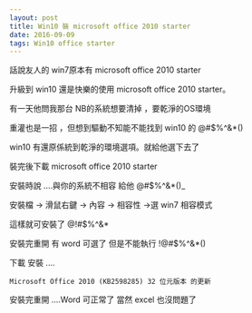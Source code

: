```yaml
---
layout: post
title: Win10 裝 microsoft office 2010 starter
date: 2016-09-09
tags: Win10 office starter
---
```


話說友人的 win7原本有 microsoft office 2010 starter

升級到 win10 還是快樂的使用  microsoft office 2010 starter。


有一天他問我那台 NB的系統想要清掉 ，要乾淨的OS環境

重灌也是一招 ，但想到驅動不知能不能找到 win10 的 @#$%^&*()


win10 有還原係統到乾淨的環境選項。就給他選下去了

裝完後下載  microsoft office 2010 starter

安裝時說 ....與你的系統不相容 給他 @#$%^&*()_


安裝檔 -> 滑鼠右鍵 -> 內容 -> 相容性 ->選 win7 相容模式 

這樣就可安裝了 @!#$%^&*


安裝完重開 有 word 可選了 但是不能執行 !@#$%^&*()

下載 安裝 ....

```
Microsoft Office 2010 (KB2598285) 32 位元版本 的更新

```

安裝完重開 ....Word 可正常了 當然 excel 也沒問題了 
 
